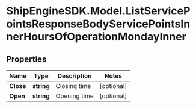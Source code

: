 # ShipEngineSDK.Model.ListServicePointsResponseBodyServicePointsInnerHoursOfOperationMondayInner

## Properties

Name | Type | Description | Notes
------------ | ------------- | ------------- | -------------
**Close** | **string** | Closing time | [optional] 
**Open** | **string** | Opening time | [optional] 

